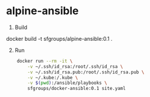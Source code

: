 # alpine-ansible

1. Build

 docker build -t sfgroups/alpine-ansible:0.1 .


2. Run

```bash
    docker run --rm -it \
        -v ~/.ssh/id_rsa:/root/.ssh/id_rsa \
        -v ~/.ssh/id_rsa.pub:/root/.ssh/id_rsa.pub \
        -v ~/.kube:/.kube \
        -v $(pwd):/ansible/playbooks \
        sfgroups/docker-ansible:0.1 site.yaml
```
